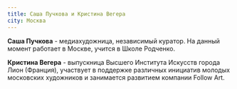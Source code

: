 ```yaml
---
title: Саша Пучкова и Кристина Вегера
city: Москва
---
```


**Саша Пучкова** - медиахудожница, независимый куратор. На данный момент работает в Москве, учится в Школе Родченко.

**Кристина Вегера** - выпускница Высшего Института Искусств города Лион (Франция),  участвует в поддержке различных инициатив молодых московских художников и занимается развитием компании Follow Art.
